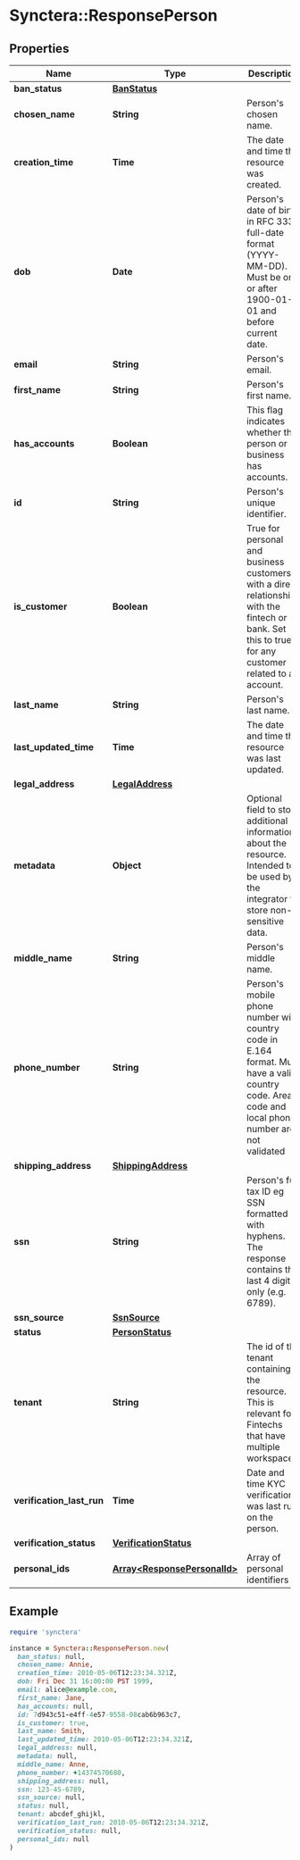 # Synctera::ResponsePerson

## Properties

| Name | Type | Description | Notes |
| ---- | ---- | ----------- | ----- |
| **ban_status** | [**BanStatus**](BanStatus.md) |  |  |
| **chosen_name** | **String** | Person&#39;s chosen name. | [optional] |
| **creation_time** | **Time** | The date and time the resource was created. | [readonly] |
| **dob** | **Date** | Person&#39;s date of birth in RFC 3339 full-date format (YYYY-MM-DD). Must be on or after 1900-01-01 and before current date. | [optional] |
| **email** | **String** | Person&#39;s email. | [optional] |
| **first_name** | **String** | Person&#39;s first name. | [optional] |
| **has_accounts** | **Boolean** | This flag indicates whether the person or business has accounts. | [optional][readonly] |
| **id** | **String** | Person&#39;s unique identifier. | [readonly] |
| **is_customer** | **Boolean** | True for personal and business customers with a direct relationship with the fintech or bank. Set this to true for any customer related to an account.  |  |
| **last_name** | **String** | Person&#39;s last name. | [optional] |
| **last_updated_time** | **Time** | The date and time the resource was last updated. | [readonly] |
| **legal_address** | [**LegalAddress**](LegalAddress.md) |  | [optional] |
| **metadata** | **Object** | Optional field to store additional information about the resource. Intended to be used by the integrator to store non-sensitive data.  | [optional] |
| **middle_name** | **String** | Person&#39;s middle name. | [optional] |
| **phone_number** | **String** | Person&#39;s mobile phone number with country code in E.164 format. Must have a valid country code. Area code and local phone number are not validated | [optional] |
| **shipping_address** | [**ShippingAddress**](ShippingAddress.md) |  | [optional] |
| **ssn** | **String** | Person&#39;s full tax ID eg SSN formatted with hyphens. The response contains the last 4 digits only (e.g. 6789). | [optional] |
| **ssn_source** | [**SsnSource**](SsnSource.md) |  | [optional] |
| **status** | [**PersonStatus**](PersonStatus.md) |  |  |
| **tenant** | **String** | The id of the tenant containing the resource. This is relevant for Fintechs that have multiple workspaces.  |  |
| **verification_last_run** | **Time** | Date and time KYC verification was last run on the person. | [optional][readonly] |
| **verification_status** | [**VerificationStatus**](VerificationStatus.md) |  |  |
| **personal_ids** | [**Array&lt;ResponsePersonalId&gt;**](ResponsePersonalId.md) | Array of personal identifiers  | [optional] |

## Example

```ruby
require 'synctera'

instance = Synctera::ResponsePerson.new(
  ban_status: null,
  chosen_name: Annie,
  creation_time: 2010-05-06T12:23:34.321Z,
  dob: Fri Dec 31 16:00:00 PST 1999,
  email: alice@example.com,
  first_name: Jane,
  has_accounts: null,
  id: 7d943c51-e4ff-4e57-9558-08cab6b963c7,
  is_customer: true,
  last_name: Smith,
  last_updated_time: 2010-05-06T12:23:34.321Z,
  legal_address: null,
  metadata: null,
  middle_name: Anne,
  phone_number: +14374570680,
  shipping_address: null,
  ssn: 123-45-6789,
  ssn_source: null,
  status: null,
  tenant: abcdef_ghijkl,
  verification_last_run: 2010-05-06T12:23:34.321Z,
  verification_status: null,
  personal_ids: null
)
```

